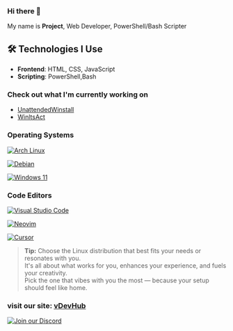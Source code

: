 ### Hi there 👋

My name is **Project**, Web Developer, PowerShell/Bash Scripter

## 🛠️ Technologies I Use

- **Frontend**: HTML, CSS, JavaScript
- **Scripting**: PowerShell,Bash

### Check out what I'm currently working on

- [UnattendedWinstall](https://github.com/deadproject/UnattendedWinstall)
- [WinltsAct](https://github.com/deadproject/WinltsAct) 

### Operating Systems

[![Arch Linux](https://img.shields.io/badge/Arch-65%25-808080?style=flat-square&logo=arch-linux&logoColor=FFFFFF)](https://www.archlinux.org/)

[![Debian](https://img.shields.io/badge/Debian-10%25-808080?style=flat-square&logo=debian&logoColor=FFFFFF)](https://www.debian.org/)

[![Windows 11](https://img.shields.io/badge/Windows_11-25%25-808080?style=flat-square&logo=windows-11&logoColor=FFFFFF)](https://www.microsoft.com/windows/)

### Code Editors

[![Visual Studio Code](https://img.shields.io/badge/VSCode-79%25-808080?style=flat-square&logo=visual-studio-code&logoColor=FFFFFF)](https://code.visualstudio.com/)

[![Neovim](https://img.shields.io/badge/Neovim-15%25-808080?style=flat-square&logo=neovim&logoColor=FFFFFF)](https://neovim.io/)

[![Cursor](https://img.shields.io/badge/Cursor-6%25-808080?style=flat-square&logo=cursor&logoColor=FFFFFF)](https://www.cursor.com/)


> **Tip:** Choose the Linux distribution that best fits your needs or resonates with you.  
> It's all about what works for you, enhances your experience, and fuels your creativity.  
> Pick the one that vibes with you the most — because your setup should feel like home.

### visit our site: [vDevHub](https://vdevhub.pages.dev/)
[![Join our Discord](https://img.shields.io/badge/Join_Our_Discord-7289DA?style=for-the-badge&logo=discord&logoColor=white)](https://discord.gg/EzHu6tw5PQ) 

